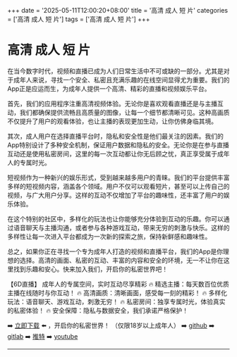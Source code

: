 +++
date = '2025-05-11T12:00:20+08:00'
title = '高清 成人 短 片'
categories = ['高清 成人 短 片']
tags = ['高清 成人 短 片']
+++

# 高清 成人 短 片

在当今数字时代，视频和直播已成为人们日常生活中不可或缺的一部分。尤其是对于成年人来说，寻找一个安全、私密且充满乐趣的在线空间显得尤为重要。我们的App正是应运而生，为成年人提供一个高清、精彩的直播和视频娱乐平台。

首先，我们的应用程序注重高清视频体验。无论你是喜欢观看直播还是与主播互动，我们都确保提供流畅且高质量的图像，让每一个细节都清晰可见。这种高画质不仅提升了用户的观看体验，也让主播的表现更加生动，让你仿佛身临其境。

其次，成人用户在选择直播平台时，隐私和安全性是他们最关注的因素。我们的App特别设计了多种安全机制，保证用户数据和隐私的安全。无论你是在参与直播互动还是使用私密房间，这里的每一次互动都让你无后顾之忧，真正享受属于成年人的专属时光。

短视频作为一种新兴的娱乐形式，受到越来越多用户的青睐。我们的平台提供丰富多样的短视频内容，涵盖各个领域。用户不仅可以观看短片，甚至可以上传自己的视频，与广大用户分享。这样的互动不仅增加了平台的趣味性，还丰富了用户的娱乐体验。

在这个特别的社区中，多样化的玩法也让你能够充分体验到互动的乐趣。你可以通过语音聊天与主播沟通，或者参与各种游戏互动，带来无穷的刺激与快乐。这样的多样性让每一次进入平台都成为一次新的探索之旅，保持新鲜感和趣味性。

总之，如果你正在寻找一个专为成年人打造的视频和直播平台，我们的App是你理想的选择。高清的画面、私密的互动、丰富的内容和安全的环境，无一不让你在这里找到乐趣和安心。快来加入我们，开启你的私密世界吧！

【6D直播】
成年人的专属空间，实时互动尽享精彩
🔥 精选主播：每天数百位优质主播在线随时与你互动！
🔥 高清画质：清晰画面，感受每一刻的精彩！
🔥 多样化玩法：语音聊天、游戏互动，刺激无穷！
🔥 私密房间：独享专属时光，体验真实的私密体验！
🔥 安全保障：隐私与数据安全，我们承诺严格保护！

➡️ [立即下载](https://down123.s3.ap-east-1.amazonaws.com/index.html?channelCode=blog) ⬅️ ，开启你的私密世界！
（仅限18岁以上成年人）
➡️ [github](https://aldult-live.github.io/)
➡️ [gitlab](https://seo-09598d.gitlab.io/)
➡️ [推特](https://x.com/wegame33)
➡️ [youtube](https://www.youtube.com/@6Dlive)

---
